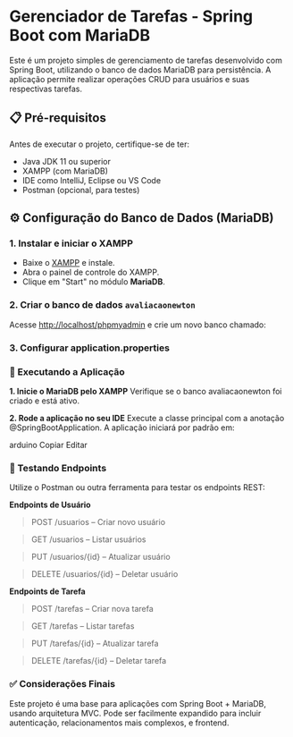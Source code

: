 # Gerenciador de Tarefas - Spring Boot com MariaDB

Este é um projeto simples de gerenciamento de tarefas desenvolvido com Spring Boot, utilizando o banco de dados MariaDB para persistência. A aplicação permite realizar operações CRUD para usuários e suas respectivas tarefas.

## 📋 Pré-requisitos

Antes de executar o projeto, certifique-se de ter:

- Java JDK 11 ou superior
- XAMPP (com MariaDB)
- IDE como IntelliJ, Eclipse ou VS Code
- Postman (opcional, para testes)

## ⚙️ Configuração do Banco de Dados (MariaDB)

### 1. Instalar e iniciar o XAMPP

- Baixe o [XAMPP](https://www.apachefriends.org/index.html) e instale.
- Abra o painel de controle do XAMPP.
- Clique em "Start" no módulo **MariaDB**.

### 2. Criar o banco de dados `avaliacaonewton`

Acesse [http://localhost/phpmyadmin](http://localhost/phpmyadmin) e crie um novo banco chamado:

### 3. Configurar application.properties

### 🚀 Executando a Aplicação

**1. Inicie o MariaDB pelo XAMPP**
Verifique se o banco avaliacaonewton foi criado e está ativo.

**2. Rode a aplicação no seu IDE**
Execute a classe principal com a anotação @SpringBootApplication.
A aplicação iniciará por padrão em:

arduino
Copiar
Editar

### 📮 Testando Endpoints
Utilize o Postman ou outra ferramenta para testar os endpoints REST:

**Endpoints de Usuário**
> POST /usuarios – Criar novo usuário

> GET /usuarios – Listar usuários

> PUT /usuarios/{id} – Atualizar usuário

> DELETE /usuarios/{id} – Deletar usuário

**Endpoints de Tarefa**

> POST /tarefas – Criar nova tarefa

> GET /tarefas – Listar tarefas

> PUT /tarefas/{id} – Atualizar tarefa

> DELETE /tarefas/{id} – Deletar tarefa

### ✅ Considerações Finais
Este projeto é uma base para aplicações com Spring Boot + MariaDB, usando arquitetura MVC. Pode ser facilmente expandido para incluir autenticação, relacionamentos mais complexos, e frontend.
